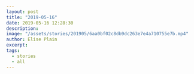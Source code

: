 ```yaml
---
layout: post
title: "2019-05-16"
date: 2019-05-16 12:28:30
description: 
image: "/assets/stories/201905/6aa0bf02c8db9dc263e7e4a710755e7b.mp4"
author: Elise Plain
excerpt: 
tags: 
  - stories
  - all
---
```



<p></p>
